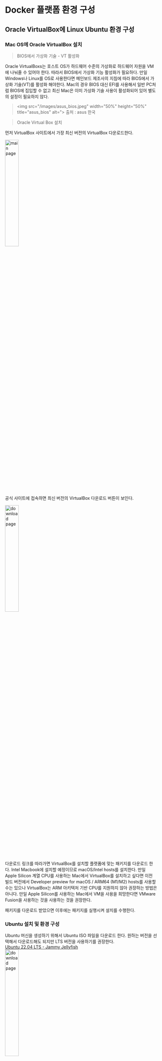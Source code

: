 # Docker 플랫폼 환경 구성
## Oracle VirtualBox에 Linux Ubuntu 환경 구성
### Mac OS에 Oracle VirtualBox 설치
> BIOS에서 가상화 기술 - VT 활성화
    
Oracle VirtualBoxs는 호스트 OS가 하드웨어 수준의 가상화로 하드웨어 자원을 VM에 나눠줄 수 있어야 한다. 따라서 BIOS에서 가상화 기능 활성화가 필요하다. 만일 Windows나 Linux를 OS로 사용한다면 메인보드 제조사의 지침에 따라 BIOS에서 가상화 기술(VT)를 활성화 해야한다. Mac의 경우 BIOS 대신 EFI를 사용해서 일반 PC처럼 BIOS에 집입할 수 없고 최신 Mac은 이미 가상화 기술 사용이 활성화되어 있어 별도의 설정이 필요하지 않다.
> <img src="/images/asus_bios.jpeg" width="50%" height="50%" title="asus_bios" alt=">
> 출처 : asus 한국
   
> Oracle Virtual Box 설치

먼저 VirtualBox 사이트에서 가장 최신 버전의 VirtualBox 다운로드한다.    

<img src="/images/virtualbox_main_site.png" width="30%" height="30%" title="VirtualBox main page" alt="main page"></img>    
공식 사이트에 접속하면 최신 버전의 VirtualBox 다운로드 버튼이 보인다.

<img src="/images/virtualbox_site.png" width="30%" height="30%" title="VirtualBox download page" alt="download page"></img>     
다운로드 링크를 따라가면 VirtualBox를 설치할 플랫폼에 맞는 패키지를 다운로드 한다. Intel Macbook에 설치할 예정이므로 macOS/Intel hosts를 설치한다.
만일 Apple Silicon 계열 CPU를 사용하는 Mac에서 VirtualBox를 설치하고 싶다면 이전 빌드 버전에서 Developer preview for macOS / ARM64 (M1/M2) hosts를 사용할 수는 있으나 VirtualBox는 ARM 아키텍처 기반 CPU를 지원하지 않아 권장하는 방법은 아니다. 만일 Apple Silicon를 사용하는 Mac에서 VM을 사용을 희망한다면 VMware Fusion을 사용하는 것을 사용하는 것을 권장한다.

패키지를 다운로드 받았으면 이후에는 패키지를 실행시켜 설치를 수행한다.

### Ubuntu 설치 및 환경 구성

Ubuntu 머신을 생성하기 위해서 Ubuntu ISO 파일을 다운로드 한다. 원하는 버전을 선택해서 다운로드해도 되지만 LTS 버전을 사용하기를 권장한다.   
[Ubuntu 22.04 LTS - Jammy Jellyfish](https://releases.ubuntu.com/jammy/)    
<img src="/images/ubuntu_download_page.png" width="30%" height="30%" title="Ubuntu download page" alt="download page"></img>  

VirtualBox를 실행하여 새로 만들기로 VM을 생성한다.

<img src="/images/VM_create_1.png" width="30%" height="30%" title="VM_create_1" alt="VM_create_1"></img>   

먼저 VM의 이름과 OS를 선택한다. VM의 이름에 특정 OS의 이름이 포함되면 자동으로 OS가 선택된다. 다음으로 VM이 사용할 디렉토리를 설정해야하는데 이때 PC에 2개 이상 디스크가 설치되어 있다면 가급적 OS와 간섭을 피하기 위해 OS가 설치되어 있지 않은 디스크의 디렉토리를 선택하는 것을 권장한다. 여기서 사용할 OS의 ISO 이미지를 넣고 자동으로 설치되도록 할 수 있지만 VM에 Ubuntu를 설치할 때 디스크의 파티션을 나눌 예정이므로 선택하지 않았다.    

다음으로 VM의 기본적인 하드웨어 성능 설정이 필요하다. Docker를 사용할 때 실행하는 애플리케이션에 따라 시스템 리소스 사용량이 많을 수 있어 어느정도 여유를 두고 설정했다.    
<img src="/images/VM_create_2.png" width="30%" height="30%" title="VM_create_2" alt="VM_create_2"></img>   
<img src="/images/VM_create_3.png" width="30%" height="30%" title="VM_create_3" alt="VM_create_3"></img>   
<img src="/images/VM_create_4.png" width="30%" height="30%" title="VM_create_4" alt="VM_create_4"></img>   
> CPU : 4 cores, RAM : 8GB, DISK : 100 GB

머신을 생성한 다음에는 머신을 실행하기 전 설정이 필요하다. Ubuntu ISO 이미지를 넣고 설치가 필요하므로 [디스플레이 설정] 그림과 같이 광 디스크가 가장 먼저 부팅되고 하드디스크가 그 다음에 부팅이 되도록 순서를 조정한다. 프로세스에서 [프로세스 설정] 그림과 같이 PAE/NX 활성화를 해야하며 그 이유는 CPU의 물리적 주소 확장 기능을 VM에서도 사용하기 위해서다. 디스플레이 설정에서 별도로 수행할 작업은 없지만 VM 실행시 화면이 보이지 않을 경우에는 그래픽 컨트롤러를 VBoxVGA로 변경해야한다.  
<img src="/images/VM_config_1.png" width="30%" height="30%" title="VM_config_1" alt="VM_config_1"></img>    
<img src="/images/VM_config_2.png" width="30%" height="30%" title="VM_config_2" alt="VM_config_2"></img>    

저장소에서 IDE는 광 디스크가 연결되어 있어 Ubuntu 설치를 위한 ISO 이미지를 삽입한다. SATA에는 VM의 하드디스크가 연결되어 있는데 Docker가 사용할 별도의 디스크를 추가하고 연결한다.
 
<img src="/images/VM_Storage_config_1.png" width="30%" height="30%" title="VM_storage_1" alt="VM_storage_1"></img>      
<img src="/images/VM_Storage_config_2.png" width="30%" height="30%" title="VM_storage_2" alt="VM_storage_2"></img>      
<img src="/images/VM_Storage_config_3.png" width="30%" height="30%" title="VM_storage_3" alt="VM_storage_3"></img>      

네트워크 설정에서 어댑터 1은 이미 NAT로 설정되어 있다. 이유는 VirtualBox를 설치하면 VirtualBox 호스트 이더넷 어댑터가 생성되기 때문이다. 이 어댑터는 게이트웨이 역할을 수행하고 SSH 접속 주소로 사용할 수 있다. 어댑터 2를 호스트 전용 네트워크로 설정한다. 이 어댑터를 추가하면 VirtualBox에 생성된 VM들이 내부 네트워크를 사용해서 다른 VM에 호스트 이름으로 접속이 가능해진다.
> 원래 호스트 전용 어댑터가 있었으나 지원 종료 예정이므로 비슷한 기능을 수행하는 호스트 전용 네트워크를 사용해야 한다.

<img src="/images/VM_Network_config.png" width="30%" height="30%" title="VM_network" alt="VM_network"></img>    

설정이 끝났으면 VM을 실행하여 Ubuntu 설치를 진행한다. 먼저 VM을 실행하면 광 디스크에 넣은 ISO 이미지가 실행되며 Ubuntu 설치화면이 출력된다. Ubuntu 사용 언어는 영어를 사용하는 것을 권장한다. 한글로 사용하면 디렉토리의 이름이 한글로 설정되어서 추후 스크립트 실행에 오류가 발생할 수 있다.   

<img src="/images/Ubuntu_Install_1.png" width="30%" height="30%" title="ubuntu_install_1" alt="Ubuntu_install_1"></img>   
<img src="/images/Ubuntu_Install_3.png" width="30%" height="30%" title="ubuntu_install_3" alt="Ubuntu_install_3"></img>    
<img src="/images/Ubuntu_Install_4.png" width="30%" height="30%" title="ubuntu_install_4" alt="Ubuntu_install_4"></img>     

'Installation type' 단계에서 보통 디스크를 모두 비우고 설치를 수행하지만 파티션을 따로 설정하려면 something else를 선택하여 진행한다. 파티션은 다음과 아래와 같이 나누었다.
|파티션|용량|형식|마운트|
|-|-|-|-|
|/dev/sda1|70000MB|XFS|/|
|/dev/sda1|8192MB|swap|-|
|/dev/sda3|15000MB|Ext4|/DATA|
|/dev/sda4|남은 용량|Ext4|/BACKUP|
|/dev/sdb1|남은 용량|XFS|/var/lib/docker|

<img src="/images/Ubuntu_Install_5.png" width="30%" height="30%" title="ubuntu_install_5" alt="Ubuntu_install_5"></img>     

파티션을 나누었으면 설치를 진행하고 계정을 생성한다.

<img src="/images/Ubuntu_Install_6.png" width="30%" height="30%" title="ubuntu_install_6" alt="Ubuntu_install_6"></img>     

### Ubuntu Linux 환경 구성
호스트 OS에서 VM으로 SSH 접속이 가능하도록 수동으로 고정 IP를 설정한다.
|속성|값|
|-|-|
|IP|192.168.56.101|
|subnet|255.255.255.0|
|gateway|192.168.0.2|
|dns|8.8.8.8|

네트워크 테스트를 위해 net-tools 패키지를 설치하고 ping 테스트를 실행 및 SSH 접속 테스
- openssh-server, vim, net-tools 설치
    
    ```bash
    sudo apt-get install openssh-server vim net-tools -y
    ```
    
- 네트워크 테스트
    
    ```bash
    ping -c 2 <local pc ip>
    pint -c 2 8.8.8.8
    ```
    
    - Windows 사용시 8.8.8.8로 ping 테스트가 되지 않는 경우 방화벽을 해제할 필요가 있다.
        - Mac은 불필요
- ssh 설정
    - mac은 터미널을 사용해서 바로 ssh 접속이 가능하다.
        
        ```bash
        ssh jongeun@192.168.56.101
        ```
        
        - ubuntu는 패스워드 접속이 불가능하므로 ssh 키를 생성하여 공개키를 로컬로 전달해야한다.
        - /etc/ssh/sshd_config에서 임시로 패스워드 접속이 가능하도록 PASSWORDAUTHENTICATION yes 활성화 후 ssh 접속하여 공개키를 로컬로 복사한다.

## Docker 엔진 설치와 구성
리눅스에 Docker 엔진 설치는 아래 Docker docs의 설치 지침에 따라서 설치를 진행했다.  
[Install Docker Engine on Ubuntu](https://docs.docker.com/engine/install/ubuntu/#install-using-the-repository)

1. Docker 설치에 필요한 도구 설치
    
    ```bash
    sudo apt-get install -y \
    apt-transport-https \
    ca-certificates \
    curl \
    gnupg-agent \
    software-properties-common
    ```

|패키지|패키지 설명|    
|-|-|
|apt-transport-https|https 링크에서 파일을 전달 받을 수 있도록 하는 패키지|
|ca-certificates|https를 위한 인증서를 사용할 수 있는 패키지|
|curl|api 통신에 사용하는 패키지|
|gnupg-agent|docker가 사용할 gnu 패키지 가드|
|software-properties-common|docker 레포지토리에서 등록, 다운로드 등의 관리 기능 제공|
2. Docker 레포지토리 등록
    
    ```bash
    sudo install -m 0755 -d /etc/apt/keyrings
    curl -fsSL https://download.docker.com/linux/ubuntu/gpg | sudo gpg --dearmor -o /etc/apt/keyrings/docker.gpg
    sudo chmod a+r /etc/apt/keyrings/docker.gpg
    
    echo \
      "deb [arch=$(dpkg --print-architecture) signed-by=/etc/apt/keyrings/docker.gpg] https://download.docker.com/linux/ubuntu \
      $(. /etc/os-release && echo "$VERSION_CODENAME") stable" | \
      sudo tee /etc/apt/sources.list.d/docker.list > /dev/null
    sudo apt-get update
    ```
    
    - Docker의 경우 EE(Enterprise)버전과 CE(Comunity) 버전으로 나뉜다.
    - CE 버전은 Edge 버전과 Stable 버전으로 나뉜다.
        - Edge는 베타 버전
        - Stable은 안정화된 버전
3. Docker 설치
    1. apt에 있는 docker 버전 검증
        
        ```bash
        sudo apt-cache policy docker-ce
        docker-ce:
          Installed: (none)
          Candidate: 5:24.0.7-1~ubuntu.22.04~jammy
          Version table:
             5:24.0.7-1~ubuntu.22.04~jammy 500
                500 https://download.docker.com/linux/ubuntu jammy/stable amd64 Packages
        ```
        
        - 현재 최신 버전이 Candidate에서 확인할 수 있는 24.0.7이다.
    2. Docker 설치
        
        ```bash
        sudo apt-get install docker-ce docker-ce-cli containerd.io docker-buildx-plugin docker-compose-plugin
        ```
        
4. 로그인된 사용자가 Docker를 사용할 수 있도록 docker 그룹에 사용자 추가
    
    ```bash
    sudo usermod -aG docker jongeun
    sudo systemctl daemon-reload
    sudo systemctl enable docker
    sudo systemctl restart docker
    sudo reboot
    ```

## 간단한 컨테이너 서비스 구현
- Docker Hub 사용할 때 제약 사항
    - 익명의 사용자의 경우 6시간동안 100개의 이미지만 다운로드 가능
    - 무료 사용자의 경우 6시간동안 200개의 이미지만 다운로드 가능
    - 회사 사무실에서 사용 중일 때 하나의 라우터 혹은 허브를 사용할 경우 IP에도 제한된다.
- Docker Hub에서 이미지 고르는 요령
    - Docker Hub에서 원하는 이미지를 검색
    - 필터링을 통해서 적합한 이미지를 선택
    - 되도록이면 slim, alpine 태그가 붙은 경량 이미지를 사용

### Centos7

- docker로 centos:7 이미지 pull
    
    ```bash
    docker pull centos:7
    7: Pulling from library/centos
    2d473b07cdd5: Pull complete
    Digest: sha256:be65f488b7764ad3638f236b7b515b3678369a5124c47b8d32916d6487418ea4
    Status: Downloaded newer image for centos:7
    docker.io/library/centos:7
    
    docker images
    REPOSITORY   TAG       IMAGE ID       CREATED       SIZE
    centos       7         eeb6ee3f44bd   2 years ago   204MB
    ```
    
    - Centos7은 레이어 하나로 되어 있다.

### Ubuntu 16.04

- docker로 ubuntu:16.04 이미지 pull
    
    ```bash
    docker pull ubuntu:16.04
    16.04: Pulling from library/ubuntu
    58690f9b18fc: Pull complete
    b51569e7c507: Pull complete
    da8ef40b9eca: Pull complete
    fb15d46c38dc: Pull complete
    Digest: sha256:1f1a2d56de1d604801a9671f301190704c25d604a416f59e03c04f5c6ffee0d6
    Status: Downloaded newer image for ubuntu:16.04
    docker.io/library/ubuntu:16.04
    
    docker images
    REPOSITORY   TAG       IMAGE ID       CREATED       SIZE
    ubuntu       16.04     b6f507652425   2 years ago   135MB
    ```
    
    - Centos7과 달리 ubuntu:16.04는 4개의 레이어로 되어 있다.

### 컨테이너 실행

- docker run
    
    ```bash
    docker run -it --name=sys-container-1 centos:7 echo 'welcome fastcampus!'
    welcome fastcampus!
    ```
    
- docker ps -a
    
    ```bash
    docker ps -a
    CONTAINER ID   IMAGE      COMMAND                  CREATED          STATUS                      PORTS     NAMES
    9f7224c95c7d   centos:7   "echo 'welcome fastc…"   23 seconds ago   Exited (0) 22 seconds ago             sys-container-1
    ```
    
    - docker 컨테이너에 echo 다음에 별도의 실행 명령을 내리지 않아 echo 명령 후 자동으로 종료
- docker rm
    
    ```bash
    docker rm sys-container-1
    ```
    
    - 컨테이너 삭제
- docker exec
    
    ```bash
    docker exec sys-container-1
    ```
    
    - 실행 중인 컨테이너에 다시 명령을 내리고 싶을 때 사용
    - 중지 된 컨테이너에서는 동작하지 않는다.
- docker start
    
    ```bash
    docker start sys-container-1
    ```
    
    - 중지된 컨테이너를 다시 실행
- ctrl+p+q
    - 실행 중인 컨테이너를 중지시키지 않고 빠져나올 때 사용

### Nginx

- nginx 이미지 pull
    
    ```bash
    docker pull nginx:1.25.3-alpine
    ```
    
- nginx 이미지 실행
    
    ```bash
    docker run -d -p 8001:80 --name=webserver1 nginx:1.25.3-alpine
    ```
    
    - nginx는 80번 포트를 사용하므로 80번포트로 매핑해준다.
- 새로운 index.html을 nginx 컨테이너에 전달
    
    ```bash
    docker cp index.html webserver1:/usr/share/nginx/html/index.html
    ```
    
    - docker cp를 사용해서 파일을 컨테이너로 복사

### 이미지 빌드

- Dockerfile 작성
    
    ```docker
    FROM nginx:1.25.0-alpine
    COPY index_html_sample2.html /usr/share/nginx/html/index.html
    COPY docker_logo.png /usr/share/nginx/html/docker_logo.png
    EXPOSE 80
    CMD ["nginx", "-g", "daemon off;"]
    ```
    
- 이미지 빌드
    
    ```bash
    docker build -t myweb:v1.0 .
    ```
    
    - docker build할 때는 Dockerfile과 소스, 데이터가 같은 디렉토리에 있어야 한다.
- 이미지 테스트
    
    ```bash
    docker run -d --name=webserver2 -p 8002:80 myweb:v1.0
    ```
    
    - 이미지를 실행하여 테스트한다.

### MySQL

- MySQL 이미지 pull
    
    ```bash
    docker pull mysql:5.7-debian
    ```
    
- MySQL 컨테이너 실행
    
    ```bash
    docker run -it -e MYSQL_ROOT_PASSWORD=pass123# mysql:5.7-debian /bin/bash
    ```
    
- MySQL 서비스 실행 및 접속
    
    ```bash
    /etc/init.d/mysql start
    mysql -uroot -p
    ```
    

### MariaDB

- MariaDB와 MySQL을 워크밴치 연동 - 컨테이너도 동일하게 연동 가능
- MariaDB 컨테이너 실행 - 이미지를 자동으로 pull
    
    ```bash
    docker run --name mariabd -e MYSQL_ROOT_PASSWORD=mkevin -d \
    > -e MARIADB_DATABASE=item -p 3306:3306 mariadb:10.2
    ```
    
- MySQL 워크벤치 설정
    
    <img src="/images/MySQL_workbench.png" width="30%" height="30%" title="MySQL_workbench" alt="MySQL_workbench"></img>     
    
- docker 컨테이너에서 동작 중인 mariadb와 연동

## Docker GUI 관리도구
### Portainer

- 웹 GUI 기반 docker 컨테이너 관리 도구
- Portainer CE 버전은 docker, kubernete 및 ACI 환경을 관리하는데 사용할 수 있는 컨테이너화된 애플리케이션을 위한 경량 서비스 제공 플랫폼
- ‘Smart’ GUI 및 광범위한 API를 통해 docker에서 사용되는 대부분의 리소스를 관리

### Potainer 컨테이너 생성

```bash
docker pull portainer/portainer-ce
docker volume create portainer_data
docker run -d -p 9000:9000 \
-v /var/run/docker.sock:/var/run/docker.sock \
-v portainer_data:/data \
--restart=always \
portainer/portainer-ce
```

- Portainer를 사용하기 위해 portainer가 사용할 볼륨을 생성하고 공유 설정 해야한다.
- 공유 설정에서 runc를 통해 커널 기술을 공유하고 컨테이너를 관리하므로 runc의 런타임 소켓을 공유해야 한다. - Docker가 가진 정보를 띄우기 위해
- Portiainer가 오류가 생겼을 때 자동으로 재시작하도록 설정
- 9000포트로 접속하여 실행 확인
    
    <img src="/images/Portainer.png" width="30%" height="30%" title="Portainer" alt="Portainer"></img>     
    

### Portainer APP Template으로 특정 컨테이너 배포

- 브라우저 콘솔 환경에서 이미지를 선택하고 명령어 없이 콘솔 환경에서 컨테이너 배포 가능
- nginx
    - app templates에서 nginx 선택
    - deploy
        
        <img src="/images/Potainer_nginx.png" width="30%" height="30%" title="Portainer_nginx" alt="Portainer_nginx"></img>     